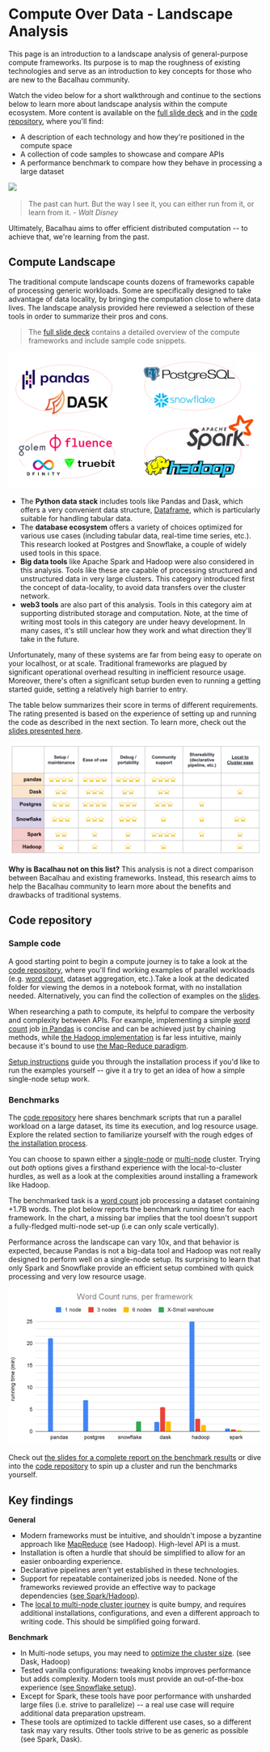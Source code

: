 # Compute Over Data - Landscape Analysis

This page is an introduction to a landscape analysis of general-purpose compute frameworks. Its purpose is to map the roughness of existing technologies and serve as an introduction to key concepts for those who are new to the Bacalhau community.

Watch the video below for a short walkthrough and continue to the sections below to learn more about landscape analysis within the compute ecosystem. More content is available on the [full slide deck](https://docs.google.com/presentation/d/1wOh-ASGshgc1Ivkoyaz9zGpVGTxX9LDMZQB4-eXOBP4/edit?usp=sharing) and in the [code repository](https://github.com/winderai/bacalhau-landscape-analysis-benchmarks), where you'll find:

* A description of each technology and how they're positioned in the compute space
* A collection of code samples to showcase and compare APIs
* A performance benchmark to compare how they behave in processing a large dataset

[![](../.gitbook/assets/summary\_video.png)](https://winder.ai/comparison-computational-frameworks-spark-dask-snowflake/#video)

> The past can hurt. But the way I see it, you can either run from it, or learn from it. - _Walt Disney_

Ultimately, Bacalhau aims to offer efficient distributed computation -- to achieve that, we're learning from the past.

## Compute Landscape

The traditional compute landscape counts dozens of frameworks capable of processing generic workloads. Some are specifically designed to take advantage of data locality, by bringing the computation close to where data lives. The landscape analysis provided here reviewed a selection of these tools in order to summarize their pros and cons.

> The [full slide deck](https://docs.google.com/presentation/d/1wOh-ASGshgc1Ivkoyaz9zGpVGTxX9LDMZQB4-eXOBP4/edit?usp=sharing) contains a detailed overview of the compute frameworks and include sample code snippets.

![image](../.gitbook/assets/landscape.png)

* The **Python data stack** includes tools like Pandas and Dask, which offers a very convenient data structure, [Dataframe](https://en.wikipedia.org/wiki/Dataframe), which is particularly suitable for handling tabular data.
* The **database ecosystem** offers a variety of choices optimized for various use cases (including tabular data, real-time time series, etc.). This research looked at Postgres and Snowflake, a couple of widely used tools in this space.
* **Big data tools** like Apache Spark and Hadoop were also considered in this analysis. Tools like these are capable of processing structured and unstructured data in very large clusters. This category introduced first the concept of data-locality, to avoid data transfers over the cluster network.
* **web3 tools** are also part of this analysis. Tools in this category aim at supporting distributed storage and computation. Note, at the time of writing most tools in this category are under heavy development. In many cases, it's still unclear how they work and what direction they'll take in the future.

Unfortunately, many of these systems are far from being easy to operate on your localhost, or at scale. Traditional frameworks are plagued by significant operational overhead resulting in inefficient resource usage. Moreover, there's often a significant setup burden even to running a getting started guide, setting a relatively high barrier to entry.

The table below summarizes their score in terms of different requirements. The rating presented is based on the experience of setting up and running the code as described in the next section. To learn more, check out the [slides presented here](https://docs.google.com/presentation/d/1wOh-ASGshgc1Ivkoyaz9zGpVGTxX9LDMZQB4-eXOBP4/edit#slide=id.g11f8b483676\_0\_87).

![image](../.gitbook/assets/landscape-table.png)

**Why is Bacalhau not on this list?** This analysis is not a direct comparison between Bacalhau and existing frameworks. Instead, this research aims to help the Bacalhau community to learn more about the benefits and drawbacks of traditional systems.

## Code repository

### Sample code

A good starting point to begin a compute journey is to take a look at the [code repository](https://github.com/winderai/bacalhau-landscape-analysis-benchmarks), where you'll find working examples of parallel workloads (e.g. [word count](https://en.wikipedia.org/wiki/Word\_count), dataset aggregation, etc.).Take a look at the dedicated folder for viewing the demos in a notebook format, with no installation needed. Alternatively, you can find the collection of examples on the [slides](https://docs.google.com/presentation/d/1wOh-ASGshgc1Ivkoyaz9zGpVGTxX9LDMZQB4-eXOBP4/edit#slide=id.g122e31b6546\_0\_0).

When researching a path to compute, its helpful to compare the verbosity and complexity between APIs. For example, implementing a simple [word count](https://en.wikipedia.org/wiki/Word\_count) job [in Pandas](https://github.com/winderai/bacalhau-landscape-analysis-benchmarks/blob/main/sample-code/word-count/pandas.ipynb) is concise and can be achieved just by chaining methods, while [the Hadoop implementation](https://github.com/winderai/bacalhau-landscape-analysis-benchmarks/blob/main/sample-code/word-count/hadoop.ipynb) is far less intuitive, mainly because it's bound to use [the Map-Reduce paradigm](https://en.wikipedia.org/wiki/MapReduce).

[Setup instructions](https://github.com/winderai/bacalhau-landscape-analysis-benchmarks#sample-code) guide you through the installation process if you'd like to run the examples yourself -- give it a try to get an idea of how a simple single-node setup work.

### Benchmarks

The [code repository](https://github.com/winderai/bacalhau-landscape-analysis-benchmarks) here shares benchmark scripts that run a parallel workload on a large dataset, its time its execution, and log resource usage. Explore the related section to familiarize yourself with the rough edges of [the installation process](https://github.com/winderai/bacalhau-landscape-analysis-benchmarks#benchmarks).

You can choose to spawn either a [single-node](https://github.com/winderai/bacalhau-landscape-analysis-benchmarks/blob/main/installation/SINGLE-NODE.md) or [multi-node](https://github.com/winderai/bacalhau-landscape-analysis-benchmarks/blob/main/installation/MULTI-NODE.md) cluster. Trying out _both_ options gives a firsthand experience with the local-to-cluster hurdles, as well as a look at the complexities around installing a framework like Hadoop.

The benchmarked task is a [word count](https://en.wikipedia.org/wiki/Word\_count) job processing a dataset containing +1.7B words. The plot below reports the benchmark running time for each framework. In the chart, a missing bar implies that the tool doesn't support a fully-fledged multi-node set-up (i.e can only scale vertically).

Performance across the landscape can vary 10x, and that behavior is expected, because Pandas is not a big-data tool and Hadoop was not really designed to perform well on a single-node setup. Its surprising to learn that only Spark and Snowflake provide an efficient setup combined with quick processing and very low resource usage.

![image](../.gitbook/assets/landscape-benchmarks.png)

Check out [the slides for a complete report on the benchmark results](https://docs.google.com/presentation/d/1wOh-ASGshgc1Ivkoyaz9zGpVGTxX9LDMZQB4-eXOBP4/edit#slide=id.g11c07429d0d\_0\_1091) or dive into the [code repository](https://github.com/winderai/bacalhau-landscape-analysis-benchmarks) to spin up a cluster and run the benchmarks yourself.

## Key findings

**General**

* Modern frameworks must be intuitive, and shouldn't impose a byzantine approach like [MapReduce](https://en.wikipedia.org/wiki/MapReduce) (see Hadoop). High-level API is a must.
* Installation is often a hurdle that should be simplified to allow for an easier onboarding experience.
* Declarative pipelines aren't yet established in these technologies.
* Support for repeatable containerized jobs is needed. None of the frameworks reviewed provide an effective way to package dependencies ([see Spark/Hadoop](https://docs.google.com/presentation/d/1wOh-ASGshgc1Ivkoyaz9zGpVGTxX9LDMZQB4-eXOBP4/edit#slide=id.g13641fb0d49\_8\_0)).
* The [local to multi-node cluster journey](https://docs.google.com/presentation/d/1wOh-ASGshgc1Ivkoyaz9zGpVGTxX9LDMZQB4-eXOBP4/edit#slide=id.g11c07429d0d\_0\_1178) is quite bumpy, and requires additional installations, configurations, and even a different approach to writing code. This should be simplified going forward.

**Benchmark**

* In Multi-node setups, you may need to [optimize the cluster size](https://docs.google.com/presentation/d/1wOh-ASGshgc1Ivkoyaz9zGpVGTxX9LDMZQB4-eXOBP4/edit#slide=id.g13641fb0d49\_8\_6). (see Dask, Hadoop)
* Tested vanilla configurations: tweaking knobs improves performance but adds complexity. Modern tools must provide an out-of-the-box experience ([see Snowflake setup](https://docs.google.com/presentation/d/1wOh-ASGshgc1Ivkoyaz9zGpVGTxX9LDMZQB4-eXOBP4/edit#slide=id.g11cf604b99b\_0\_236)).
* Except for Spark, these tools have poor performance with unsharded large files (i.e. strive to parallelize) -- a real use case will require additional data preparation upstream.
* These tools are optimized to tackle different use cases, so a different task may vary results. Other tools strive to be as generic as possible (see Spark, Dask).
